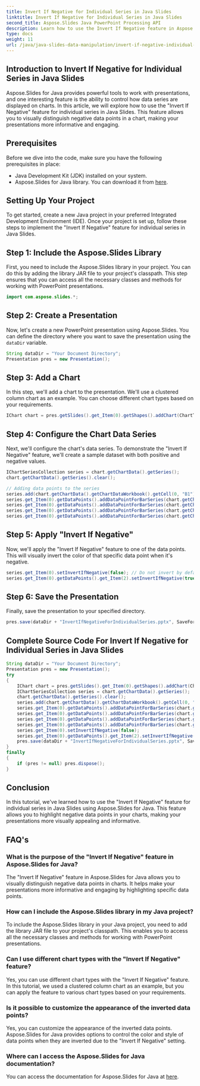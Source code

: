 ```yaml
---
title: Invert If Negative for Individual Series in Java Slides
linktitle: Invert If Negative for Individual Series in Java Slides
second_title: Aspose.Slides Java PowerPoint Processing API
description: Learn how to use the Invert If Negative feature in Aspose.Slides for Java to enhance chart visuals in PowerPoint presentations.
type: docs
weight: 11
url: /java/java-slides-data-manipulation/invert-if-negative-individual-series-java-slides/
---
```


## Introduction to Invert If Negative for Individual Series in Java Slides

Aspose.Slides for Java provides powerful tools to work with presentations, and one interesting feature is the ability to control how data series are displayed on charts. In this article, we will explore how to use the "Invert If Negative" feature for individual series in Java Slides. This feature allows you to visually distinguish negative data points in a chart, making your presentations more informative and engaging.

## Prerequisites

Before we dive into the code, make sure you have the following prerequisites in place:

- Java Development Kit (JDK) installed on your system.
- Aspose.Slides for Java library. You can download it from [here](https://releases.aspose.com/slides/java/).

## Setting Up Your Project

To get started, create a new Java project in your preferred Integrated Development Environment (IDE). Once your project is set up, follow these steps to implement the "Invert If Negative" feature for individual series in Java Slides.

## Step 1: Include the Aspose.Slides Library

First, you need to include the Aspose.Slides library in your project. You can do this by adding the library JAR file to your project's classpath. This step ensures that you can access all the necessary classes and methods for working with PowerPoint presentations.

```java
import com.aspose.slides.*;
```

## Step 2: Create a Presentation

Now, let's create a new PowerPoint presentation using Aspose.Slides. You can define the directory where you want to save the presentation using the `dataDir` variable.

```java
String dataDir = "Your Document Directory";
Presentation pres = new Presentation();
```

## Step 3: Add a Chart

In this step, we'll add a chart to the presentation. We'll use a clustered column chart as an example. You can choose different chart types based on your requirements.

```java
IChart chart = pres.getSlides().get_Item(0).getShapes().addChart(ChartType.ClusteredColumn, 50, 50, 600, 400, true);
```

## Step 4: Configure the Chart Data Series

Next, we'll configure the chart's data series. To demonstrate the "Invert If Negative" feature, we'll create a sample dataset with both positive and negative values.

```java
IChartSeriesCollection series = chart.getChartData().getSeries();
chart.getChartData().getSeries().clear();

// Adding data points to the series
series.add(chart.getChartData().getChartDataWorkbook().getCell(0, "B1"), chart.getType());
series.get_Item(0).getDataPoints().addDataPointForBarSeries(chart.getChartData().getChartDataWorkbook().getCell(0, "B2", -5));
series.get_Item(0).getDataPoints().addDataPointForBarSeries(chart.getChartData().getChartDataWorkbook().getCell(0, "B3", 3));
series.get_Item(0).getDataPoints().addDataPointForBarSeries(chart.getChartData().getChartDataWorkbook().getCell(0, "B4", -2));
series.get_Item(0).getDataPoints().addDataPointForBarSeries(chart.getChartData().getChartDataWorkbook().getCell(0, "B5", 1));
```

## Step 5: Apply "Invert If Negative"

Now, we'll apply the "Invert If Negative" feature to one of the data points. This will visually invert the color of that specific data point when it's negative.

```java
series.get_Item(0).setInvertIfNegative(false); // Do not invert by default
series.get_Item(0).getDataPoints().get_Item(2).setInvertIfNegative(true); // Invert the color for the third data point
```

## Step 6: Save the Presentation

Finally, save the presentation to your specified directory.

```java
pres.save(dataDir + "InvertIfNegativeForIndividualSeries.pptx", SaveFormat.Pptx);
```

## Complete Source Code For Invert If Negative for Individual Series in Java Slides

```java
String dataDir = "Your Document Directory";
Presentation pres = new Presentation();
try
{
	IChart chart = pres.getSlides().get_Item(0).getShapes().addChart(ChartType.ClusteredColumn, 50, 50, 600, 400, true);
	IChartSeriesCollection series = chart.getChartData().getSeries();
	chart.getChartData().getSeries().clear();
	series.add(chart.getChartData().getChartDataWorkbook().getCell(0, "B1"), chart.getType());
	series.get_Item(0).getDataPoints().addDataPointForBarSeries(chart.getChartData().getChartDataWorkbook().getCell(0, "B2", -5));
	series.get_Item(0).getDataPoints().addDataPointForBarSeries(chart.getChartData().getChartDataWorkbook().getCell(0, "B3", 3));
	series.get_Item(0).getDataPoints().addDataPointForBarSeries(chart.getChartData().getChartDataWorkbook().getCell(0, "B4", -2));
	series.get_Item(0).getDataPoints().addDataPointForBarSeries(chart.getChartData().getChartDataWorkbook().getCell(0, "B5", 1));
	series.get_Item(0).setInvertIfNegative(false);
	series.get_Item(0).getDataPoints().get_Item(2).setInvertIfNegative(true);
	pres.save(dataDir + "InvertIfNegativeForIndividualSeries.pptx", SaveFormat.Pptx);
}
finally
{
	if (pres != null) pres.dispose();
}
```

## Conclusion

In this tutorial, we've learned how to use the "Invert If Negative" feature for individual series in Java Slides using Aspose.Slides for Java. This feature allows you to highlight negative data points in your charts, making your presentations more visually appealing and informative.

## FAQ's

### What is the purpose of the "Invert If Negative" feature in Aspose.Slides for Java?

The "Invert If Negative" feature in Aspose.Slides for Java allows you to visually distinguish negative data points in charts. It helps make your presentations more informative and engaging by highlighting specific data points.

### How can I include the Aspose.Slides library in my Java project?

To include the Aspose.Slides library in your Java project, you need to add the library JAR file to your project's classpath. This enables you to access all the necessary classes and methods for working with PowerPoint presentations.

### Can I use different chart types with the "Invert If Negative" feature?

Yes, you can use different chart types with the "Invert If Negative" feature. In this tutorial, we used a clustered column chart as an example, but you can apply the feature to various chart types based on your requirements.

### Is it possible to customize the appearance of the inverted data points?

Yes, you can customize the appearance of the inverted data points. Aspose.Slides for Java provides options to control the color and style of data points when they are inverted due to the "Invert If Negative" setting.

### Where can I access the Aspose.Slides for Java documentation?

You can access the documentation for Aspose.Slides for Java at [here](https://reference.aspose.com/slides/java/).
